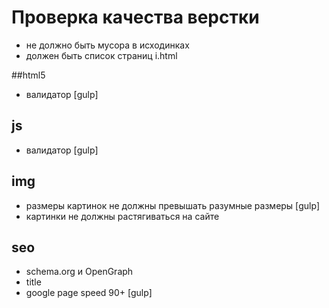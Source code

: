 # Проверка качества верстки
- не должно быть мусора в исходинках
- должен быть список страниц i.html

##html5
- валидатор [gulp]

## js
- валидатор [gulp]

## img
- размеры картинок не должны превышать разумные размеры  [gulp]
- картинки не должны растягиваться на сайте

## seo
- schema.org и OpenGraph
- title
- google page speed 90+ [gulp]
